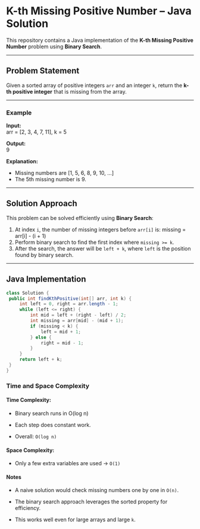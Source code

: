 # K-th Missing Positive Number – Java Solution  

This repository contains a Java implementation of the **K-th Missing Positive Number** problem using **Binary Search**.  

---

## Problem Statement  

Given a sorted array of positive integers `arr` and an integer `k`, return the **k-th positive integer** that is missing from the array.  

---

### Example  

**Input:**  
arr = [2, 3, 4, 7, 11], k = 5  

**Output:**  
9  

**Explanation:**  
- Missing numbers are [1, 5, 6, 8, 9, 10, …]  
- The 5th missing number is 9.  

---

## Solution Approach  

This problem can be solved efficiently using **Binary Search**:  

1. At index `i`, the number of missing integers before `arr[i]` is: missing = arr[i] - (i + 1)
2. Perform binary search to find the first index where `missing >= k`.  
3. After the search, the answer will be `left + k`, where `left` is the position found by binary search.  

---

## Java Implementation  

```java
class Solution {
 public int findKthPositive(int[] arr, int k) {
     int left = 0, right = arr.length - 1;
     while (left <= right) {
         int mid = left + (right - left) / 2;
         int missing = arr[mid] - (mid + 1);
         if (missing < k) {
             left = mid + 1;
         } else {
             right = mid - 1;
         }
     }
     return left + k;
 }
}
```

### Time and Space Complexity
#### Time Complexity:

- Binary search runs in O(log n)

- Each step does constant work.

- Overall: `O(log n)`

#### Space Complexity:

- Only a few extra variables are used → `O(1)`

#### Notes

- A naive solution would check missing numbers one by one in `O(n)`.

- The binary search approach leverages the sorted property for efficiency.

- This works well even for large arrays and large `k`.
